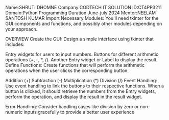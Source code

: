 Name:SHRUTI DHOMNE
Company:CODTECH IT SOLUTION
ID:CT4PP3211
Domain:Python Programming
Duration June-july 2024
Mentor:NEELAM SANTOSH KUMAR
Import Necessary Modules: You'll need tkinter for the GUI components and functions, and possibly other modules depending on your approach.

OVERVIEW
Create the GUI: Design a simple interface using tkinter that includes:

Entry widgets for users to input numbers.
Buttons for different arithmetic operations (+, -, *, /).
Another Entry widget or Label to display the result.
Define Functions: Create functions that will perform the arithmetic operations when the user clicks the corresponding button:

Addition (+)
Subtraction (-)
Multiplication (*)
Division (/)
Event Handling: Use event handling to link the buttons to their respective functions. When a button is clicked, it should retrieve the numbers from the Entry widgets, perform the operation, and display the result in the result widget.

Error Handling: Consider handling cases like division by zero or non-numeric inputs gracefully to provide a better user experience
